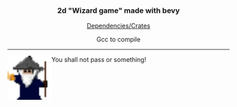  <div align='center'>   <h3>2d "Wizard game" made with bevy</h3>  </div>
 <div align='center'>  <a href="/Cargo.toml">Dependencies/Crates</a></div>
 <div align='center'> <p> Gcc to compile</p></div>

---
 <p>
 You shall not pass or something!
  <img width="100" align='left' src="/assets/sprites/velho.png">
</p>